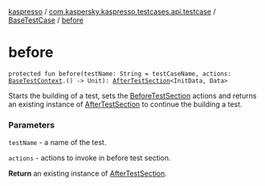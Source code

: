 [kaspresso](../../index.md) / [com.kaspersky.kaspresso.testcases.api.testcase](../index.md) / [BaseTestCase](index.md) / [before](./before.md)

# before

`protected fun before(testName: String = testCaseName, actions: `[`BaseTestContext`](../../com.kaspersky.kaspresso.testcases.core.testcontext/-base-test-context.md)`.() -> Unit): `[`AfterTestSection`](../../com.kaspersky.kaspresso.testcases.core.sections/-after-test-section/index.md)`<InitData, Data>`

Starts the building of a test, sets the [BeforeTestSection](../../com.kaspersky.kaspresso.testcases.core.sections/-before-test-section/index.md) actions and returns an existing instance of
[AfterTestSection](../../com.kaspersky.kaspresso.testcases.core.sections/-after-test-section/index.md) to continue the building a test.

### Parameters

`testName` - a name of the test.

`actions` - actions to invoke in before test section.

**Return**
an existing instance of [AfterTestSection](../../com.kaspersky.kaspresso.testcases.core.sections/-after-test-section/index.md).

